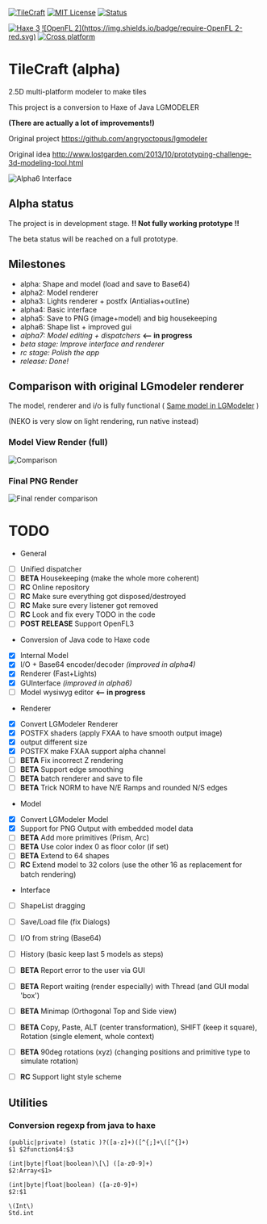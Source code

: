 [![TileCraft](https://img.shields.io/badge/app-TileCraft%201.0.0%20alpha7dev-brightgreen.svg)]()
[![MIT License](https://img.shields.io/badge/license-GNU%20GPL%203-blue.svg)](LICENSE)
[![Status](https://img.shields.io/badge/status-ALPHA-orange.svg)](#)

[![Haxe 3](https://img.shields.io/badge/language-Haxe%203-orange.svg)](http://www.haxe.org)
[![OpenFL 2](https://img.shields.io/badge/require-OpenFL 2-red.svg)](http://www.openfl.org)
[![Cross platform](https://img.shields.io/badge/platform-cross%20platform-lightgrey.svg)](http://www.openfl.org)

# TileCraft (alpha)
2.5D multi-platform modeler to make tiles

This project is a conversion to Haxe of Java LGMODELER

**(There are actually a lot of improvements!)**

Original project https://github.com/angryoctopus/lgmodeler

Original idea http://www.lostgarden.com/2013/10/prototyping-challenge-3d-modeling-tool.html

![Alpha6 Interface](https://dl.dropboxusercontent.com/u/683344/akifox/tilecraft/git/interface.png)

## Alpha status

The project is in development stage. **!! Not fully working prototype !!**

The beta status will be reached on a full prototype.

## Milestones

 - alpha:  Shape and model (load and save to Base64)
 - alpha2: Model renderer
 - alpha3: Lights renderer + postfx (Antialias+outline)
 - alpha4: Basic interface
 - alpha5: Save to PNG (image+model) and big housekeeping
 - alpha6: Shape list + improved gui
 - *alpha7: Model editing + dispatchers* **<-- in progress**
 - *beta stage: Improve interface and renderer*
 - *rc stage: Polish the app*
 - *release: Done!*


## Comparison with original LGmodeler renderer

The model, renderer and i/o is fully functional ( [Same model in LGModeler](http://www.angryoctopus.co.nz/lgmodler/index.php?model=FQQA____Ezw5DkBLCjwAWldvAGlIj1CrKhJwRZrNMEtIzmJFGhKCq5rNAiNnvALNRc0CzXgSAiNFEgJ4Zg9MacxpDng7eEMS3gFD3t4BAy3eAUBF3gFDq-8B) )

(NEKO is very slow on light rendering, run native instead)

### Model View Render (full)
![Comparison](https://dl.dropboxusercontent.com/u/683344/akifox/tilecraft/git/comparison.png)

### Final PNG Render
![Final render comparison](https://dl.dropboxusercontent.com/u/683344/akifox/tilecraft/git/rendercomparison.png)

# TODO
 - General
  - [ ] Unified dispatcher
  - [ ] **BETA** Housekeeping (make the whole more coherent)
  - [ ] **RC** Online repository
  - [ ] **RC** Make sure everything got disposed/destroyed
  - [ ] **RC** Make sure every listener got removed
  - [ ] **RC** Look and fix every TODO in the code
  - [ ] **POST RELEASE** Support OpenFL3
 - Conversion of Java code to Haxe code
  - [x] Internal Model
  - [x] I/O + Base64 encoder/decoder *(improved in alpha4)*
  - [x] Renderer (Fast+Lights)
  - [x] GUInterface *(improved in alpha6)*
  - [ ] Model wysiwyg editor **<-- in progress**
 - Renderer
  - [x] Convert LGModeler Renderer
  - [x] POSTFX shaders (apply FXAA to have smooth output image)
  - [x] output different size
  - [x] POSTFX make FXAA support alpha channel
  - [ ] **BETA** Fix incorrect Z rendering
  - [ ] **BETA** Support edge smoothing
  - [ ] **BETA** batch renderer and save to file
  - [ ] **BETA** Trick NORM to have N/E Ramps and rounded N/S edges
 - Model
  - [x] Convert LGModeler Model
  - [x] Support for PNG Output with embedded model data
  - [ ] **BETA** Add more primitives (Prism, Arc)
  - [ ] **BETA** Use color index 0 as floor color (if set)
  - [ ] **BETA** Extend to 64 shapes
  - [ ] **RC** Extend model to 32 colors (use the other 16 as replacement for batch rendering)
 - Interface
  - [ ] ShapeList dragging
  - [ ] Save/Load file (fix Dialogs)
  - [ ] I/O from string (Base64)
  - [ ] History (basic keep last 5 models as steps)
  - [ ] **BETA** Report error to the user via GUI
  - [ ] **BETA** Report waiting (render especially) with Thread (and GUI modal 'box')
  - [ ] **BETA** Minimap (Orthogonal Top and Side view)
  - [ ] **BETA** Copy, Paste, ALT (center transformation), SHIFT (keep it square), Rotation (single element, whole context)
  - [ ] **BETA** 90deg rotations (xyz) (changing positions and primitive type to simulate rotation)
  - [ ] **RC** Support light style scheme



  ## Utilities

  ### Conversion regexp from java to haxe

  ````
  (public|private) (static )?([a-z]+)([^{;]+\([^{]+)
  $1 $2function$4:$3
  ````
  ````
  (int|byte|float|boolean)\[\] ([a-z0-9]+)
  $2:Array<$1>
  ````
  ````
  (int|byte|float|boolean) ([a-z0-9]+)
  $2:$1
  ````
  ````
  \(Int\)
  Std.int
  ````
